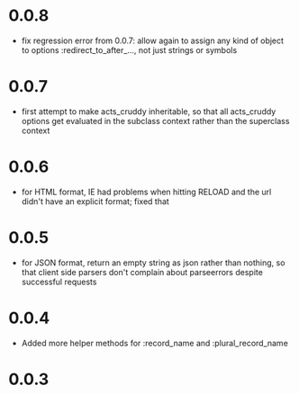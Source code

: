 0.0.8
=====

  * fix regression error from 0.0.7: allow again to assign any kind of object to options :redirect_to_after_..., not just strings or symbols 
  
0.0.7
=====

  * first attempt to make acts_cruddy inheritable, so that all acts_cruddy options get evaluated in the subclass context rather than the superclass context
  
0.0.6
=====

  * for HTML format, IE had problems when hitting RELOAD and the url didn't have an explicit format; fixed that
  
0.0.5
=====

  * for JSON format, return an empty string as json rather than nothing, so that client side parsers don't complain about parseerrors despite successful requests
  
0.0.4
=====

  * Added more helper methods for :record_name and :plural_record_name
  
0.0.3
=====


